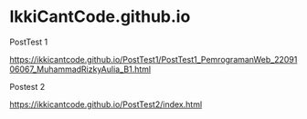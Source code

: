 # IkkiCantCode.github.io
PostTest 1

https://ikkicantcode.github.io/PostTest1/PostTest1_PemrogramanWeb_2209106067_MuhammadRizkyAulia_B1.html

Postest 2

https://ikkicantcode.github.io/PostTest2/index.html

